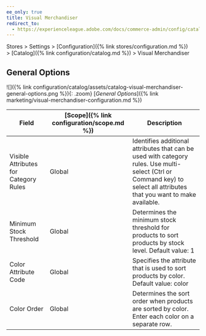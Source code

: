 ```yaml
---
ee_only: true
title: Visual Merchandiser
redirect_to:
  - https://experienceleague.adobe.com/docs/commerce-admin/config/catalog/visual-merchandiser.html
---
```


Stores > Settings > [Configuration]({% link stores/configuration.md %}) > [Catalog]({% link configuration/catalog.md %}) > Visual Merchandiser

## General Options

![]({% link configuration/catalog/assets/catalog-visual-merchandiser-general-options.png %}){: .zoom}
[_General Options_]({% link marketing/visual-merchandiser-configuration.md %})

|Field|[Scope]({% link configuration/scope.md %})|Description|
|--- |--- |--- |
|Visible Attributes for Category Rules|Global|Identifies additional attributes that can be used with category rules. Use multi-select (Ctrl or Command key) to select all attributes that you want to make available.|
|Minimum Stock Threshold|Global|Determines the minimum stock threshold for products to sort products by stock level. Default value: 1|
|Color Attribute Code|Global|Specifies the attribute that is used to sort products by color. Default value: color|
|Color Order|Global|Determines the sort order when products are sorted by color. Enter each color on a separate row.|
